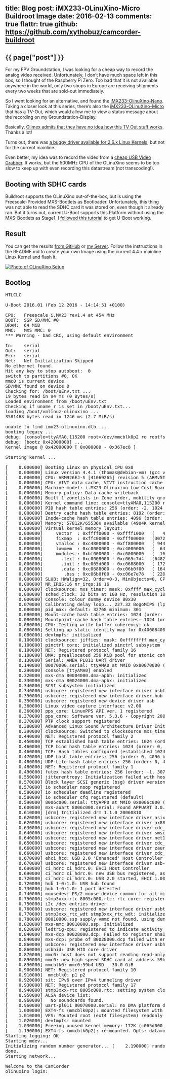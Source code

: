 title: Blog
post: iMX233-OLinuXino-Micro Buildroot Image
date: 2016-02-13
comments: true
flattr: true
github: https://github.com/xythobuz/camcorder-buildroot
---

## {{ page["post"] }}
<!--%
from datetime import datetime
date = datetime.strptime(page["date"], "%Y-%m-%d").strftime("%B %d, %Y")
print "*Posted at %s.*" % date
%-->

For my FPV Groundstation, I was looking for a cheap way to record the analog video received. Unfortunately, I don’t have much space left in this box, so I thought of the Raspberry Pi Zero. Too bad that it is not available anywhere in the world, only two shops in Europe are receiving shipments every two weeks that are sold-out immediately.

So I went looking for an alternative, and found the [iMX233-OlinuXino-Nano](https://www.olimex.com/Products/OLinuXino/iMX233/iMX233-OLinuXino-NANO/open-source-hardware). Taking a closer look at this series, there’s also the [iMX233-OLinuXino-Micro](https://www.olimex.com/Products/OLinuXino/iMX233/iMX233-OLinuXino-MICRO/open-source-hardware) that has a TV-Out, which would allow me to view a status message about the recording on my Groundstation-Display.

Basically, [Olimex admits that they have no idea how this TV Out stuff works](https://www.olimex.com/forum/index.php?topic=23.msg59#msg59). Thanks a lot!

Turns out, there was [a buggy driver available for 2.6.x Linux Kernels](https://github.com/xobs/linux-2.6.28.mx233-falconwing/blob/master/arch/arm/mach-stmp3xxx/tvenc.c), but not for the current mainline.

Even better, my idea was to record the video from a [cheap USB Video Grabber](http://linuxtv.org/wiki/index.php/Easycap). It works, but the 500MHz CPU of the OLinuXino seems to be too slow to keep up with even recording this datastream (not transcoding!).

## Booting with SDHC cards

Buildroot supports the OLinuXino out-of-the-box, but is using the Freescale-Provided MXS-Bootlets as Bootloader. Unfortunately, this thing was not able to read the SDHC card it was stored on, even though it already ran. But it turns out, current U-Boot supports this Platform without using the MXS-Bootlets as Stage1. I [followed this tutorial](https://www.eewiki.net/display/linuxonarm/iMX233-OLinuXino) to get U-Boot working.

## Result

You can get the results [from GitHub](https://github.com/xythobuz/camcorder-buildroot) or [my Server](http://xythobuz.de/git/camcorder-buildroot/). Follow the instructions in the README.md to create your own Image using the current 4.4.x mainline Linux Kernel and flash it.

<div class="lightgallery">
    <a href="img/olinuxino.jpg">
        <img src="img/olinuxino_small.jpg" alt="Photo of OLinuXino Setup">
    </a>
</div>

## Bootlog

<pre>
HTLCLC

U-Boot 2016.01 (Feb 12 2016 - 14:14:51 +0100)

CPU:   Freescale i.MX23 rev1.4 at 454 MHz
BOOT:  SSP SD/MMC #0
DRAM:  64 MiB
MMC:   MXS MMC: 0
*** Warning - bad CRC, using default environment

In:    serial
Out:   serial
Err:   serial
Net:   Net Initialization Skipped
No ethernet found.
Hit any key to stop autoboot:  0
switch to partitions #0, OK
mmc0 is current device
SD/MMC found on device 0
Checking for: /boot/uEnv.txt ...
19 bytes read in 94 ms (0 Bytes/s)
Loaded environment from /boot/uEnv.txt
Checking if uname_r is set in /boot/uEnv.txt...
loading /boot/vmlinuz-olinuxino ...
3581468 bytes read in 1246 ms (2.7 MiB/s)

unable to find imx23-olinuxino.dtb ...
booting legacy ...
debug: [console=ttyAMA0,115200 root=/dev/mmcblk0p2 ro rootfstype=ext4 rootwait fixrtc] ...
debug: [bootz 0x42000000] ...
Kernel image @ 0x42000000 [ 0x000000 - 0x367ec8 ]

Starting kernel ...

[    0.000000] Booting Linux on physical CPU 0x0
[    0.000000] Linux version 4.4.1 (thomas@debian-vm) (gcc version 4.9.3 (Buildroot 2016.02-rc1) ) #1 Fri Feb 12 23:47:24 CET 2016
[    0.000000] CPU: ARM926EJ-S [41069265] revision 5 (ARMv5TEJ), cr=0005317f
[    0.000000] CPU: VIVT data cache, VIVT instruction cache
[    0.000000] Machine model: i.MX23 Olinuxino Low Cost Board
[    0.000000] Memory policy: Data cache writeback
[    0.000000] Built 1 zonelists in Zone order, mobility grouping on.  Total pages: 16256
[    0.000000] Kernel command line: console=ttyAMA0,115200 root=/dev/mmcblk0p2 ro rootfstype=ext4 rootwait fixrtc
[    0.000000] PID hash table entries: 256 (order: -2, 1024 bytes)
[    0.000000] Dentry cache hash table entries: 8192 (order: 3, 32768 bytes)
[    0.000000] Inode-cache hash table entries: 4096 (order: 2, 16384 bytes)
[    0.000000] Memory: 57812K/65536K available (4904K kernel code, 163K rwdata, 1576K rodata, 172K init, 219K bss, 7724K reserved, 0K cma-reserved)
[    0.000000] Virtual kernel memory layout:
[    0.000000]     vector  : 0xffff0000 - 0xffff1000   (   4 kB)
[    0.000000]     fixmap  : 0xffc00000 - 0xfff00000   (3072 kB)
[    0.000000]     vmalloc : 0xc4800000 - 0xff800000   ( 944 MB)
[    0.000000]     lowmem  : 0xc0000000 - 0xc4000000   (  64 MB)
[    0.000000]     modules : 0xbf000000 - 0xc0000000   (  16 MB)
[    0.000000]       .text : 0xc0008000 - 0xc065c7d4   (6482 kB)
[    0.000000]       .init : 0xc065d000 - 0xc0688000   ( 172 kB)
[    0.000000]       .data : 0xc0688000 - 0xc06b0f00   ( 164 kB)
[    0.000000]        .bss : 0xc06b0f00 - 0xc06e7e78   ( 220 kB)
[    0.000000] SLUB: HWalign=32, Order=0-3, MinObjects=0, CPUs=1, Nodes=1
[    0.000000] NR_IRQS:16 nr_irqs:16 16
[    0.000000] clocksource: mxs_timer: mask: 0xffff max_cycles: 0xffff, max_idle_ns: 911346093 ns
[    0.000000] sched_clock: 32 bits at 100 Hz, resolution 10000000ns, wraps every 21474836475000000ns
[    0.000000] Console: colour dummy device 80x30
[    0.070000] Calibrating delay loop... 227.32 BogoMIPS (lpj=1136640)
[    0.080000] pid_max: default: 32768 minimum: 301
[    0.080000] Mount-cache hash table entries: 1024 (order: 0, 4096 bytes)
[    0.080000] Mountpoint-cache hash table entries: 1024 (order: 0, 4096 bytes)
[    0.080000] CPU: Testing write buffer coherency: ok
[    0.080000] Setting up static identity map for 0x40008400 - 0x40008458
[    0.080000] devtmpfs: initialized
[    0.100000] clocksource: jiffies: mask: 0xffffffff max_cycles: 0xffffffff, max_idle_ns: 19112604462750000 ns
[    0.100000] pinctrl core: initialized pinctrl subsystem
[    0.100000] NET: Registered protocol family 16
[    0.100000] DMA: preallocated 256 KiB pool for atomic coherent allocations
[    0.130000] Serial: AMBA PL011 UART driver
[    0.140000] 80070000.serial: ttyAMA0 at MMIO 0x80070000 (irq = 17, base_baud = 0) is a PL011 rev2
[    0.290000] console [ttyAMA0] enabled
[    0.320000] mxs-dma 80004000.dma-apbh: initialized
[    0.330000] mxs-dma 80024000.dma-apbx: initialized
[    0.340000] SCSI subsystem initialized
[    0.340000] usbcore: registered new interface driver usbfs
[    0.350000] usbcore: registered new interface driver hub
[    0.350000] usbcore: registered new device driver usb
[    0.360000] Linux video capture interface: v2.00
[    0.360000] pps_core: LinuxPPS API ver. 1 registered
[    0.370000] pps_core: Software ver. 5.3.6 - Copyright 2005-2007 Rodolfo Giometti <giometti@linux.it>
[    0.370000] PTP clock support registered
[    0.380000] Advanced Linux Sound Architecture Driver Initialized.
[    0.390000] clocksource: Switched to clocksource mxs_timer
[    0.440000] NET: Registered protocol family 2
[    0.450000] TCP established hash table entries: 1024 (order: 0, 4096 bytes)
[    0.460000] TCP bind hash table entries: 1024 (order: 0, 4096 bytes)
[    0.460000] TCP: Hash tables configured (established 1024 bind 1024)
[    0.470000] UDP hash table entries: 256 (order: 0, 4096 bytes)
[    0.480000] UDP-Lite hash table entries: 256 (order: 0, 4096 bytes)
[    0.480000] NET: Registered protocol family 1
[    0.490000] futex hash table entries: 256 (order: -1, 3072 bytes)
[    0.550000] jitterentropy: Initialization failed with host not compliant with requirements: 2
[    0.570000] Block layer SCSI generic (bsg) driver version 0.4 loaded (major 249)
[    0.570000] io scheduler noop registered
[    0.580000] io scheduler deadline registered
[    0.580000] io scheduler cfq registered (default)
[    0.590000] 8006c000.serial: ttyAPP0 at MMIO 0x8006c000 (irq = 147, base_baud = 1500000) is a 8006c000.serial
[    0.600000] mxs-auart 8006c000.serial: Found APPUART 3.0.0
[    0.610000] [drm] Initialized drm 1.1.0 20060810
[    0.620000] usbcore: registered new interface driver asix
[    0.620000] usbcore: registered new interface driver ax88179_178a
[    0.630000] usbcore: registered new interface driver cdc_ether
[    0.640000] usbcore: registered new interface driver smsc95xx
[    0.640000] usbcore: registered new interface driver net1080
[    0.650000] usbcore: registered new interface driver cdc_subset
[    0.660000] usbcore: registered new interface driver zaurus
[    0.660000] usbcore: registered new interface driver cdc_ncm
[    0.670000] ehci_hcd: USB 2.0 'Enhanced' Host Controller (EHCI) Driver
[    0.670000] usbcore: registered new interface driver usb-storage
[    0.690000] ci_hdrc ci_hdrc.0: EHCI Host Controller
[    0.690000] ci_hdrc ci_hdrc.0: new USB bus registered, assigned bus number 1
[    0.720000] ci_hdrc ci_hdrc.0: USB 2.0 started, EHCI 1.00
[    0.720000] hub 1-0:1.0: USB hub found
[    0.730000] hub 1-0:1.0: 1 port detected
[    0.740000] mousedev: PS/2 mouse device common for all mice
[    0.750000] stmp3xxx-rtc 8005c000.rtc: rtc core: registered 8005c000.rtc as rtc0
[    0.750000] i2c /dev entries driver
[    0.760000] usbcore: registered new interface driver usbtv
[    0.770000] stmp3xxx_rtc_wdt stmp3xxx_rtc_wdt: initialized watchdog with heartbeat 19s
[    0.780000] 80010000.ssp supply vmmc not found, using dummy regulator
[    0.820000] mxs-mmc 80010000.ssp: initialized
[    0.820000] ledtrig-cpu: registered to indicate activity on CPUs
[    0.840000] mxs-dcp 80028000.dcp: Failed to register sha1 hash!
[    0.840000] mxs-dcp: probe of 80028000.dcp failed with error -22
[    0.860000] usbcore: registered new interface driver usbhid
[    0.860000] usbhid: USB HID core driver
[    0.870000] mmc0: host does not support reading read-only switch, assuming write-enable
[    0.890000] mmc0: new high speed SDHC card at address 59b4
[    0.890000] mmcblk0: mmc0:59b4 USD   30.0 GiB
[    0.900000] NET: Registered protocol family 10
[    0.910000]  mmcblk0: p1 p2
[    0.920000] sit: IPv6 over IPv4 tunneling driver
[    0.930000] NET: Registered protocol family 17
[    0.940000] stmp3xxx-rtc 8005c000.rtc: setting system clock to 1970-01-01 00:00:06 UTC (6)
[    0.950000] ALSA device list:
[    0.960000]   No soundcards found.
[    0.960000] uart-pl011 80070000.serial: no DMA platform data
[    1.000000] EXT4-fs (mmcblk0p2): mounted filesystem with ordered data mode. Opts: (null)
[    1.010000] VFS: Mounted root (ext4 filesystem) readonly on device 179:2.
[    1.020000] devtmpfs: mounted
[    1.030000] Freeing unused kernel memory: 172K (c065d000 - c0688000)
[    1.190000] EXT4-fs (mmcblk0p2): re-mounted. Opts: data=ordered
Starting logging: OK
Starting mdev...
Initializing random number generator... [    2.190000] random: dd urandom read with 6 bits of entropy available
done.
Starting network...

Welcome to the CamCorder
olinuxino login:
</pre>

